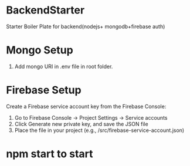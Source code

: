 # BackendStarter
Starter Boiler Plate for backend(nodejs+ mongodb+firebase auth)


# Mongo Setup
1. Add mongo URI in .env file in root folder.

# Firebase Setup
Create a Firebase service account key from the Firebase Console:

1. Go to Firebase Console → Project Settings → Service accounts
2. Click Generate new private key, and save the JSON file
3. Place the file in your project (e.g., /src/firebase-service-account.json)

# npm start to start
